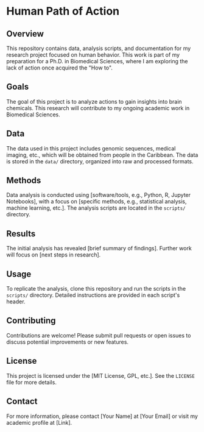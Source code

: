 # **Human Path of Action**

## **Overview**
This repository contains data, analysis scripts, and documentation for my research project focused on human behavior. This work is part of my preparation for a Ph.D. in Biomedical Sciences, where I am exploring the lack of action once acquired the "How to".

## **Goals**
The goal of this project is to analyze actions to gain insights into brain chemicals. This research will contribute to my ongoing academic work in Biomedical Sciences.

## **Data**
The data used in this project includes genomic sequences, medical imaging, etc., which will be obtained from people in the Caribbean. The data is stored in the `data/` directory, organized into raw and processed formats.

## **Methods**
Data analysis is conducted using [software/tools, e.g., Python, R, Jupyter Notebooks], with a focus on [specific methods, e.g., statistical analysis, machine learning, etc.]. The analysis scripts are located in the `scripts/` directory.

## **Results**
The initial analysis has revealed [brief summary of findings]. Further work will focus on [next steps in research].

## **Usage**
To replicate the analysis, clone this repository and run the scripts in the `scripts/` directory. Detailed instructions are provided in each script's header.

## **Contributing**
Contributions are welcome! Please submit pull requests or open issues to discuss potential improvements or new features.

## **License**
This project is licensed under the [MIT License, GPL, etc.]. See the `LICENSE` file for more details.

## **Contact**
For more information, please contact [Your Name] at [Your Email] or visit my academic profile at [Link].
